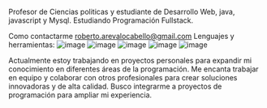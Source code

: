 Profesor de Ciencias politicas y estudiante de Desarrollo Web, java, javascript y  Mysql.
Estudiando Programación Fullstack.

Como contactarme roberto.arevalocabello@gmail.com
Lenguajes y herramientas:
![image](https://github.com/Are851/Are851/assets/128761582/9d0dc86f-c0c9-4804-8f61-d3d6706a1870)
![image](https://github.com/Are851/Are851/assets/128761582/db5da7a9-90bf-4b0c-bcec-8224a9aafd56)
![image](https://github.com/Are851/Are851/assets/128761582/9345790b-bc99-4c5f-8fbc-1222c1154bdd)
![image](https://github.com/Are851/Are851/assets/128761582/35640a75-7291-4733-8ff9-53ca3cfbdc42)
![image](https://github.com/Are851/Are851/assets/128761582/3e92b194-3e58-493f-b711-cbddcb36f690)


Actualmente estoy trabajando en proyectos personales para expandir mi conocimiento en diferentes áreas de la programación.
Me encanta trabajar en equipo y colaborar con otros profesionales para crear soluciones innovadoras y de alta calidad. 
Busco integrarme a proyectos de programación para ampliar mi experiencia.

